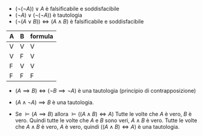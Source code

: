 - $(\neg(\neg A))\lor A$ è falsificabile e soddisfacibile
- $(\neg A)\lor (\neg(\neg A))$ è tautologia
- $(\neg (A\lor B))\iff (A\land B)$ è falsificabile e soddisfacibile

| A   | B   | formula |
| --- | --- | ------- |
| V   | V   | V       |
| V   | F   | V       |
| F   | V   | V       |
| F   | F   | F       |
- $(A\implies B)\iff(\neg B \implies \neg A)$ è una tautologia (principio di contrapposizione)
- $(A\land\neg A)\implies B$ è una tautologia.

- Se $\vDash (A\implies B)$ allora $\vDash ((A\land B)\iff A)$
	Tutte le volte che $A$ è vero, $B$ è vero. Quindi tutte le volte che $A$ e $B$ sono veri, $A\land B$ è vero. Tutte le volte che $A \land B$ è vero, $A$ è vero, quindi $((A\land B)\iff A)$ è una tautologia.